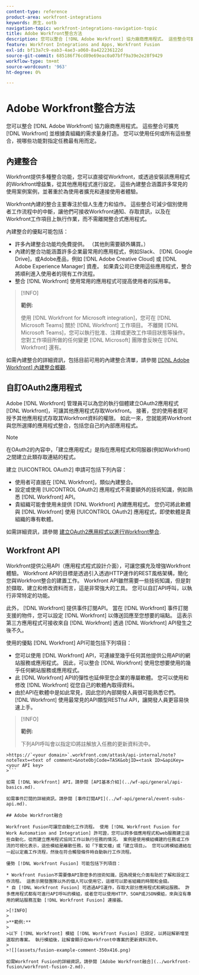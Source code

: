 ```yaml
---
content-type: reference
product-area: workfront-integrations
keywords: 原生，ootb
navigation-topic: workfront-integrations-navigation-topic
title: Adobe Workfront整合方法
description: 您可以整合 [!DNL Adobe Workfront] 協力廠商應用程式。 這些整合可擴充 [!DNL Workfront] 並根據貴組織的需求量身打造。 您可以使用任何或所有這些整合，視哪些功能對指定任務最有用而定。
feature: Workfront Integrations and Apps, Workfront Fusion
exl-id: bf13a7c9-eab3-4ae3-a060-8a422236122d
source-git-commit: 685186f76cd89e69eac0a07bff9a39e2e28f9429
workflow-type: tm+mt
source-wordcount: '963'
ht-degree: 0%

---
```


# Adobe Workfront整合方法

您可以整合 [!DNL Adobe Workfront] 協力廠商應用程式。 這些整合可擴充 [!DNL Workfront] 並根據貴組織的需求量身打造。 您可以使用任何或所有這些整合，視哪些功能對指定任務最有用而定。

## 內建整合

Workfront提供多種整合功能，您可以直接從Workfront，或透過安裝該應用程式的Workfront增益集，從其他應用程式進行設定。 這些內建整合涵蓋許多常見的使用案例案例，並著重於為使用者擴充和連接使用者體驗。

Workfront內建的整合主要專注於個人生產力和協作。 這些整合可減少個別使用者工作流程中的中斷，讓他們可接收Workfront通知、存取資訊，以及在Workfront工作項目上執行作業，而不需離開整合式應用程式。

內建整合的優點可能包括：

* 許多內建整合功能均免費提供。 （其他則需要額外購買。）
* 內建的整合功能涵蓋許多企業最常用的應用程式，例如Slack、 [!DNL Google Drive]，或Adobe產品，例如 [!DNL Adobe Creative Cloud] 或 [!DNL Adobe Experience Manager] 資產。 如果貴公司已使用這些應用程式，整合將順利進入使用者的現有工作流程。
* 整合 [!DNL Workfront] 使用常用的應用程式可提高使用者的採用率。

>[!INFO]
>
>**範例:**
>
>使用 [!DNL Workfront for Microsoft integration]，您可在 [!DNL Microsoft Teams] 關於 [!DNL Workfront] 工作項目。 不離開 [!DNL Microsoft Teams]，您可以執行批准、注釋或更改工作項目狀態等操作。 您對工作項目所做的任何變更 [!DNL Microsoft] 團隊會反映在 [!DNL Workfront] 還有。

如需內建整合的詳細資訊，包括目前可用的內建整合清單，請參閱 [[!DNL Adobe Workfront] 內建整合概觀](../workfront-integrations-and-apps/built-in-integrations-non-admin.md).

## 自訂OAuth2應用程式

Adobe [!DNL Workfront] 管理員可以為您的執行個體建立OAuth2應用程式 [!DNL Workfront]，可讓其他應用程式存取Workfront。 接著，您的使用者就可授予其他應用程式存取其Workfront資料的權限。 如此一來，您就能將Workfront與您所選擇的應用程式整合，包括您自己的內部應用程式。

>[!NOTE]
>
>在OAuth2的內容中，「建立應用程式」是指在應用程式和伺服器(例如Workfront)之間建立此類存取連結的程式。

建立 [!UICONTROL OAuth2] 申請可包括下列內容：

* 使用者可直接在 [!DNL Workfront]，類似內建整合。
* 設定或使用 [!UICONTROL OAuth2] 應用程式不需要額外的技術知識，例如熟悉 [!DNL Workfront] API。
* 貴組織可能會使用未提供 [!DNL Workfront] 內建應用程式。 您仍可將此軟體與 [!DNL Workfront] 使用 [!UICONTROL OAuth2] 應用程式，即使軟體是貴組織的專有軟體。

如需詳細資訊，請參閱 [建立OAuth2應用程式以進行Workfront整合](../administration-and-setup/configure-integrations/create-oauth-application.md).

## Workfront API

Workfront提供公用API（應用程式程式設計介面），可讓您擴充及增強Workfront體驗。 Workfront API的目標是透過引入透過HTTP運作的REST風格架構，簡化您與Workfront整合的建置工作。 Workfront API雖然需要一些技術知識，但是對於擷取、建立和修改資料而言，這是非常強大的工具。 您可以自訂API呼叫，以執行非常特定的功能。

此外， [!DNL Workfront] 提供事件訂閱API。 當在 [!DNL Workfront] 事件訂閱支援的物件，您可以設定 [!DNL Workfront] 以傳送回應至您想要的端點。 這表示第三方應用程式可接收來自 [!DNL Workfront] 透過 [!DNL Workfront] API發生之後不久。

使用的優點 [!DNL Workfront] API可能包括下列項目：

* 您可以使用 [!DNL Workfront] API，可連線至幾乎任何其他提供公用API的網站服務或應用程式。 因此，可以整合 [!DNL Workfront] 使用您想要使用的幾乎任何網站服務或應用程式。
* 此 [!DNL Workfront] API的彈性也延伸至您企業的專屬軟體。 您可以使用和修改 [!DNL Workfront] 從您自己的軟體內取得資料。
* 由於API在軟體中是如此常見，因此您的內部開發人員很可能熟悉它們。 [!DNL Workfront] 使用最常見的API類型RESTful API，讓開發人員更容易快速上手。

>[!INFO]
>
>**範例:**
>
>下列API呼叫會以指定ID將註解放入任務的更新資料流中。
>
>
```
>https://`<your domain>`.workfront.com/attask/api-internal/note?noteText=<text of comment>&noteObjCode=TASK&objID=<task ID>&apiKey=<your API key>
>```

如需 [!DNL Workfront] API，請參閱 [API基本介紹](../wf-api/general/api-basics.md).

如需事件訂閱的詳細資訊，請參閱 [事件訂閱API](../wf-api/general/event-subs-api.md).

## Adobe Workfront融合

Workfront Fusion可讓您自動化工作流程。 使用 [!DNL Workfront Fusion for Work Automation and Integration] 許可證，您可以跨多個應用程式和web服務建立這些自動化，從而建立應用程式協同工作以執行任務的情況。 案例是使用模組構建的任務或工作流的可視化表示，這些模組是離散任務，如「下載文檔」或「建立項目」。 您可以將模組連結在一起以定義工作流程，然後在符合觸發條件時自動執行工作流程。

優勢 [!DNL Workfront Fusion] 可能包括下列項目：

* Workfront Fusion不需要像API那麼多的技術知識，因為視覺化介面有助於了解和設定工作流程。 這表示開發團隊以外的個人可以使用它，這樣可以節省組織的時間和金錢。
* 自 [!DNL Workfront Fusion] 可透過API運作，存取大部分應用程式和網站服務。 許多應用程式都有可進行API呼叫的模組，或者您可以使用HTTP、SOAP或JSON模組，來與沒有專用的網站服務互動 [!DNL Workfront Fusion] 連接器。

>[!INFO]
>
>**範例:**
>
>以下 [!DNL Workfront] 模組 [!DNL Workfront Fusion] 已設定，以將註解新增至選取的專案。 執行模組後，註解會顯示在Workfront中專案的更新資料流中。
>
>![](assets/fusion-example-comment-350x416.png)

如需Workfront Fusion的詳細資訊，請參閱 [Adobe Workfront融合](../workfront-fusion/workfront-fusion-2.md).

